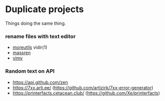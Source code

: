 # Duplicate projects
Things doing the same thing.

### rename files with text editor
 - [moreutils](https://joeyh.name/code/moreutils/) vidir(1)
 - [massren](https://github.com/laurent22/massren)
 - [vimv](https://github.com/thameera/vimv/)

### Random text on API
 - https://api.github.com/zen
 - https://7xx.arti.ee/ (https://github.com/artizirk/7xx-error-generator)
 - https://printerfacts.cetacean.club/ (https://github.com/Xe/printerfacts)
